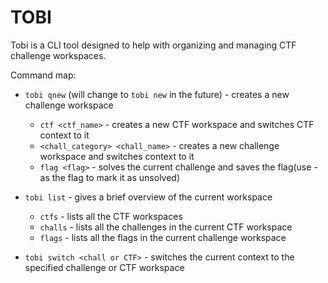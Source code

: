 # TOBI

Tobi is a CLI tool designed to help with organizing and managing CTF challenge workspaces.

Command map:
- `tobi qnew` (will change to `tobi new` in the future) - creates a new challenge workspace
    - `ctf <ctf_name>` - creates a new CTF workspace and switches CTF context to it
    - `<chall_category> <chall_name>` - creates a new challenge workspace and switches context to it
    - `flag <flag>` - solves the current challenge and saves the flag(use - as the flag to mark it as unsolved)

- `tobi list` - gives a brief overview of the current workspace
    - `ctfs` - lists all the CTF workspaces
    - `challs` - lists all the challenges in the current CTF workspace
    - `flags` - lists all the flags in the current challenge workspace

- `tobi switch <chall or CTF>` - switches the current context to the specified challenge or CTF workspace
